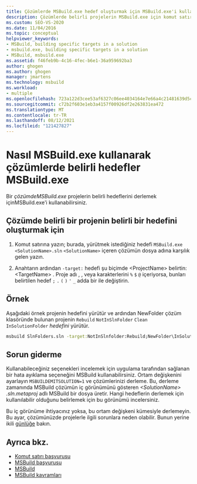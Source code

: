 ```yaml
---
title: Çözümlerde MSBuild.exe hedef oluşturmak için MSBuild.exe'i kullanma
description: Çözümlerde belirli projelerin MSBuild.exe için komut satırı komut satırı kullanmayı öğrenin.
ms.custom: SEO-VS-2020
ms.date: 11/04/2016
ms.topic: conceptual
helpviewer_keywords:
- MSBuild, building specific targets in a solution
- msbuild.exe, building specific targets in a solution
- MSBuild, msbuild.exe
ms.assetid: f46feb9b-4c16-4fec-b6e1-36a959692ba3
author: ghogen
ms.author: ghogen
manager: jmartens
ms.technology: msbuild
ms.workload:
- multiple
ms.openlocfilehash: 723a122d3cee53af6327c06ee4034164e7e66a4c21481639d5c5052e9f4abd0b
ms.sourcegitcommit: c72b2f603e1eb3a4157f00926df2e263831ea472
ms.translationtype: MT
ms.contentlocale: tr-TR
ms.lasthandoff: 08/12/2021
ms.locfileid: "121427827"
---
```

# <a name="how-to-build-specific-targets-in-solutions-by-using-msbuildexe"></a>Nasıl MSBuild.exe kullanarak çözümlerde belirli hedefler MSBuild.exe

Bir *çözümdeMSBuild.exe* projelerin belirli hedeflerini derlemek içinMSBuild.exe'i kullanabilirsiniz.

## <a name="to-build-a-specific-target-of-a-specific-project-in-a-solution"></a>Çözümde belirli bir projenin belirli bir hedefini oluşturmak için

1. Komut satırına yazın; burada, yürütmek istediğiniz hedefi `MSBuild.exe <SolutionName>.sln` `<SolutionName>` içeren çözümün dosya adına karşılık gelen yazın.

2. Anahtarın ardından `-target:` hedefi şu biçimde \<ProjectName> belirtin: \<TargetName> . Proje adı , , veya karakterlerini `%` `$` `@` içeriyorsa, bunları belirtilen hedef `;` `.` `(` `)` `'` `_` adda bir ile değiştirin.

## <a name="example"></a>Örnek

 Aşağıdaki örnek projenin hedefini yürütür ve ardından NewFolder çözüm klasöründe bulunan projenin `Rebuild` `NotInSlnFolder` `Clean` `InSolutionFolder` *hedefini* yürütür.

```cmd
msbuild SlnFolders.sln -target:NotInSlnfolder:Rebuild;NewFolder\InSolutionFolder:Clean
```

## <a name="troubleshooting"></a>Sorun giderme

Kullanabileceğiniz seçenekleri incelemek için uygulama tarafından sağlanan bir hata ayıklama seçeneğini MSBuild kullanabilirsiniz. Ortam değişkenini ayarlayın `MSBUILDEMITSOLUTION=1` ve çözümlerinizi derleme. Bu, derleme zamanında MSBuild çözümün iç görünümünü gösteren *\<SolutionName> .sln.metaproj* adlı MSBuild bir dosya üretir. Hangi hedeflerin derlemek için kullanılabilir olduğunu belirlemek için bu görünümü incelersiniz.

Bu iç görünüme ihtiyacınız yoksa, bu ortam değişkeni kümesiyle derlemeyin. Bu ayar, çözümünüzde projelerle ilgili sorunlara neden olabilir. Bunun yerine ikili [günlüğe](obtaining-build-logs-with-msbuild.md#save-a-binary-log) bakın.

## <a name="see-also"></a>Ayrıca bkz.

- [Komut satırı başvurusu](../msbuild/msbuild-command-line-reference.md)
- [MSBuild başvurusu](../msbuild/msbuild-reference.md)
- [MSBuild](../msbuild/msbuild.md)
- [MSBuild kavramları](../msbuild/msbuild-concepts.md)
